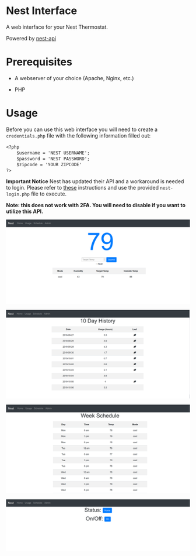 # Nest Interface

A web interface for your Nest Thermostat. 

Powered by [nest-api](https://github.com/gboudreau/nest-api)

# Prerequisites 

- A webserver of your choice (Apache, Nginx, etc.)

- PHP

# Usage

Before you can use this web interface you will need to create a `credentials.php` file with the following information filled out:


```
<?php
    $username = 'NEST USERNAME';
    $password = 'NEST PASSWORD';
    $zipcode = 'YOUR ZIPCODE'
?>
```


**Important Notice** Nest has updated their API and a workaround is needed to login. Please refer to [these](https://github.com/gboudreau/nest-api/issues/110#issuecomment-570817499) instructions and use the provided `nest-login.php` file to execute. 

**Note: this does not work with 2FA. You will need to disable if you want to utilize this API.**

![homepage](images/homepage.png)

![usage](images/usage.png)

![schedule](images/schedule.png)

![admin](images/admin.png)
